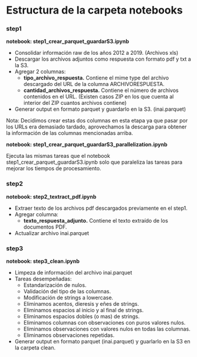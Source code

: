 # Estructura de la carpeta notebooks

### step1
**notebook: step1_crear_parquet_guardarS3.ipynb**

+ Consolidar información raw de los años 2012 a 2019. (Archivos xls)
+ Descargar los archivos adjuntos como respuesta con formato pdf y txt a la S3.
+ Agregar 2 columnas:
  - **tipo_archivo_respuesta.** Contiene el mime type del archivo descargado del URL de la columna ARCHIVORESPUESTA.
  - **cantidad_archivos_respuesta.** Contiene el número de archivos contenidos en el URL. (Existen casos ZIP en los que cuenta al interior del ZIP cuantos archivos contiene)
+ Generar output en formato parquet y guardarlo en la S3. (inai.parquet)

Nota: Decidimos crear estas dos columnas en esta etapa ya que pasar por los URLs era demasiado tardado, aprovechamos la descarga para obtener la información de las columnas mencionadas arriba.

**notebook: step1_crear_parquet_guardarS3_parallelization.ipynb**

Ejecuta las mismas tareas que el notebook step1_crear_parquet_guardarS3.ipynb solo que paraleliza las tareas para mejorar los tiempos de procesamiento.

### step2
**notebook: step2_textract_pdf.ipynb**

+ Extraer texto de los archivos pdf descargados previamente en el step1.
+ Agregar columna:
  - **texto_respuesta_adjunto.** Contiene el texto extraído de los documentos PDF.
+ Actualizar archivo inai.parquet


### step3
**notebook: step3_clean.ipynb**

+ Limpeza de información del archivo inai.parquet
+ Tareas desempeñadas:
  - Estandarización de nulos.
  - Validación del tipo de las columnas.
  - Modificación de strings a lowercase.
  - Eliminamos acentos, dieresis y eñes de strings.
  - Eliminamos espacios al inicio y al final de strings.
  - Eliminamos espacios dobles (o mas) de strings.
  - Eliminamos columnas con observaciones con puros valores nulos.
  - Eliminamos observaciones con valores nulos en todas las columnas.
  - Eliminamos observaciones repetidas.
+ Generar output en formato parquet (inai.parquet) y guarlarlo en la S3 en la carpeta clean.
